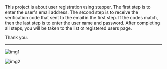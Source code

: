 This project is about user registration using stepper. The first step is to enter the user's email address. The second step is to receive the verification code that sent to the email in the first step. If the codes match, then the last step is to enter the user name and password. After completing all steps, you will be taken to the list of registered users page.

Thank you.

---------------------------------------------------------------------------------------------------------------------------

![img1](https://user-images.githubusercontent.com/84733676/193442864-891c3eb7-297c-490f-a8e5-7db0a50f6b69.png)

![img2](https://user-images.githubusercontent.com/84733676/193442868-2ab5e954-f867-400a-8421-89cc07ba9a33.png)
